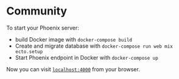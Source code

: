 # Community

To start your Phoenix server:

  * build Docker image with `docker-compose build`
  * Create and migrate database with `docker-compose run web mix ecto.setup`
  * Start Phoenix endpoint in Docker with `docker-compose up`

Now you can visit [`localhost:4000`](http://localhost:4000) from your browser.

